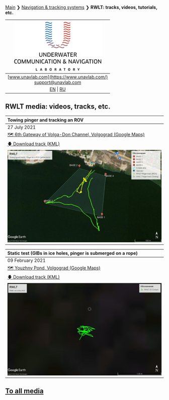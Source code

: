 [Main](/../../) ❯ [Navigation & tracking systems](/navigation_and_tracking_systems_en) ❯ **RWLT: tracks, videos, tutorials, etc.**

| ![logo](/documentation/sm_logo.png) |
| :---: |
| [www.unavlab.com](https://www.unavlab.com/) <br/> [support@unavlab.com](mailto:support@unavlab.com) |
| [EN](\documentation\EN\RWLT\media) \| [RU](\documentation\RU\RWLT\media) |

## RWLT media: videos, tracks, etc.

| Towing pinger and tracking an ROV |
| :--- |
| 27 July 2021 |
| [🗺 6th Gateway of Volga-Don Channel, Volgograd (Google Maps)](https://goo.gl/maps/rmktnCWcauE4HbcZ6) |
| [🡇 Download track (KML)](/documentation/RWLT_Tracks_27_JUL_2021_06-48-42.kml) |
| ![](/documentation/RWLT_Tracks_27_JUL_2021_06-48-42.jpg) |

| Static test (GIBs in ice holes, pinger is submerged on a rope) |
| :--- | 
| 09 February 2021 |
| [🗺 Youzhny Pond, Volgograd (Google Maps)](https://goo.gl/maps/8hZFEP7M3Z8YtdAo6) |
| [🡇 Download track (KML)](/documentation/09-02-2021_RWLT_static_ice.kml) |
| ![](/documentation/09-02-2021_RWLT_static_ice.jpg) |

## [To all media](/../../media_videos_en)
